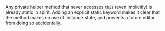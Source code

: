 Any private helper method that never accesses `this` (even implicitly) is
already static in spirit. Adding an explicit static keyword makes it clear that
the method makes no use of instance state, and prevents a future editor from
doing so accidentally.

